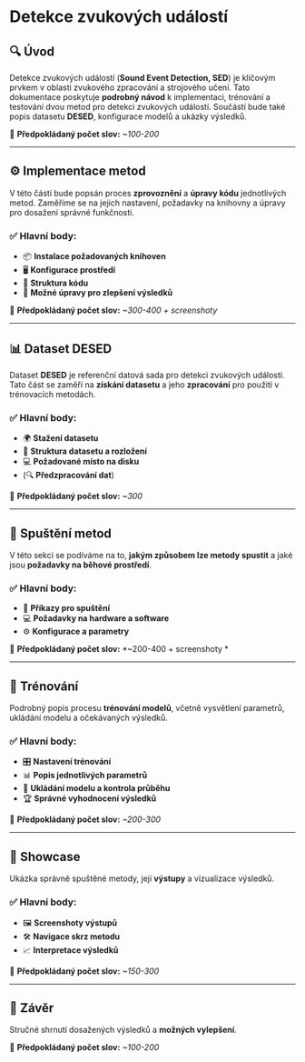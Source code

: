 #  Detekce zvukových událostí 

## 🔍 Úvod

Detekce zvukových událostí (**Sound Event Detection, SED**) je klíčovým prvkem v oblasti zvukového zpracování a strojového učení. Tato dokumentace poskytuje **podrobný návod** k implementaci, trénování a testování dvou metod pro detekci zvukových událostí. Součástí bude také popis datasetu **DESED**, konfigurace modelů a ukázky výsledků.

📌 **Předpokládaný počet slov:** *~100-200*

---

## ⚙️ Implementace metod

V této části bude popsán proces **zprovoznění** a **úpravy kódu** jednotlivých metod. Zaměříme se na jejich nastavení, požadavky na knihovny a úpravy pro dosažení správné funkčnosti.

### ✅ Hlavní body:
- 📦 **Instalace požadovaných knihoven**
- 🖥️ **Konfigurace prostředí**
- 📂 **Struktura kódu**
- 🔧 **Možné úpravy pro zlepšení výsledků**

📌 **Předpokládaný počet slov:** *~300-400 + screenshoty*

---

## 📊 Dataset DESED

Dataset **DESED** je referenční datová sada pro detekci zvukových událostí. Tato část se zaměří na **získání datasetu** a jeho **zpracování** pro použití v trénovacích metodách.

### ✅ Hlavní body:
- 🌍 **Stažení datasetu**
- 📁 **Struktura datasetu a rozložení**
- 💻 **Požadované místo na disku**
- (🔍 **Předzpracování dat**)

📌 **Předpokládaný počet slov:** *~300*

---

## 🚀 Spuštění metod

V této sekci se podíváme na to, **jakým způsobem lze metody spustit** a jaké jsou **požadavky na běhové prostředí**.

### ✅ Hlavní body:
- 🏁 **Příkazy pro spuštění**
- 💻 **Požadavky na hardware a software**
- ⚙️ **Konfigurace a parametry**

📌 **Předpokládaný počet slov:** *~200-400 + screenshoty *

---

## 🎯 Trénování

Podrobný popis procesu **trénování modelů**, včetně vysvětlení parametrů, ukládání modelu a očekávaných výsledků.

### ✅ Hlavní body:
- 🎛️ **Nastavení trénování**
- 📊 **Popis jednotlivých parametrů**
- 💾 **Ukládání modelu a kontrola průběhu**
- 🏆 **Správné vyhodnocení výsledků**

📌 **Předpokládaný počet slov:** *~200-300*

---

## 📸 Showcase

Ukázka správně spuštěné metody, její **výstupy** a vizualizace výsledků.

### ✅ Hlavní body:
- 🖼️ **Screenshoty výstupů**
- 🛠️ **Navigace skrz metodu**
- 📈 **Interpretace výsledků**

📌 **Předpokládaný počet slov:** *~150-300*

---

## 🏁 Závěr

Stručné shrnutí dosažených výsledků a **možných vylepšení**.

📌 **Předpokládaný počet slov:** *~100-200*
